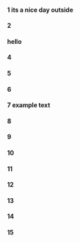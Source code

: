 #### 1 its a nice day outside 
#### 2
#### hello
#### 4
#### 5
#### 6
#### 7 example text 
#### 8
#### 9
#### 10
#### 11
#### 12
#### 13
#### 14
#### 15